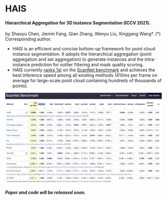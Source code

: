 
# HAIS

#### Hierarchical Aggregation for 3D Instance Segmentation (ICCV 2021).

by Shaoyu Chen, Jiemin Fang, Qian Zhang, Wenyu Liu, Xinggang Wang*. (\*) Corresponding author.


* HAIS is an efficient and concise bottom-up framework for point cloud instance segmentation. It adopts the  hierarchical aggregation (point aggregation and set aggregation) to generate instances and the intra-instance prediction for outlier filtering and mask quality scoring.
* HAIS currently [ranks 1st](http://kaldir.vc.in.tum.de/scannet_benchmark/semantic_instance_3d) on the [ScanNet benchmark](http://kaldir.vc.in.tum.de/scannet_benchmark/semantic_instance_3d) and achieves the best inference speed among all existing methods (410ms per frame on average for large-scale point cloud containing hundreds of thousands of points).


![Learderboard](docs/scannet_leaderboard.png)


##### Paper and code will be released soon.

